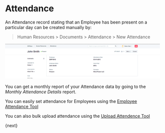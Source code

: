 <!-- add-breadcrumbs -->
# Attendance

An Attendance record stating that an Employee has been present on a particular
day can be created manually by:

> Human Resources > Documents > Attendance > New Attendance

<img class="screenshot" alt="Attendance" src="../assets/attendance.png">

You can get a monthly report of your Attendance data by going to the _Monthly
Attendance Details_ report.

You can easily set attendance for Employees using the [Employee Attendance Tool](/dooks/human-resources/employee_and_attendance/employee-attendance-tool.md)

You can also bulk upload attendance using the [Upload Attendence Tool](/dooks/human-resources/employee_and_attendance/upload-attendance.md)

{next}
